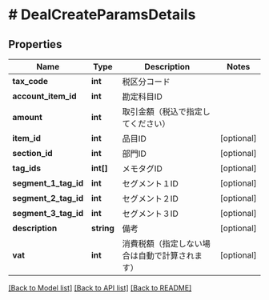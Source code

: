 # # DealCreateParamsDetails

## Properties

Name | Type | Description | Notes
------------ | ------------- | ------------- | -------------
**tax_code** | **int** | 税区分コード |
**account_item_id** | **int** | 勘定科目ID |
**amount** | **int** | 取引金額（税込で指定してください） |
**item_id** | **int** | 品目ID | [optional]
**section_id** | **int** | 部門ID | [optional]
**tag_ids** | **int[]** | メモタグID | [optional]
**segment_1_tag_id** | **int** | セグメント１ID | [optional]
**segment_2_tag_id** | **int** | セグメント２ID | [optional]
**segment_3_tag_id** | **int** | セグメント３ID | [optional]
**description** | **string** | 備考 | [optional]
**vat** | **int** | 消費税額（指定しない場合は自動で計算されます） | [optional]

[[Back to Model list]](../../README.md#models) [[Back to API list]](../../README.md#endpoints) [[Back to README]](../../README.md)
